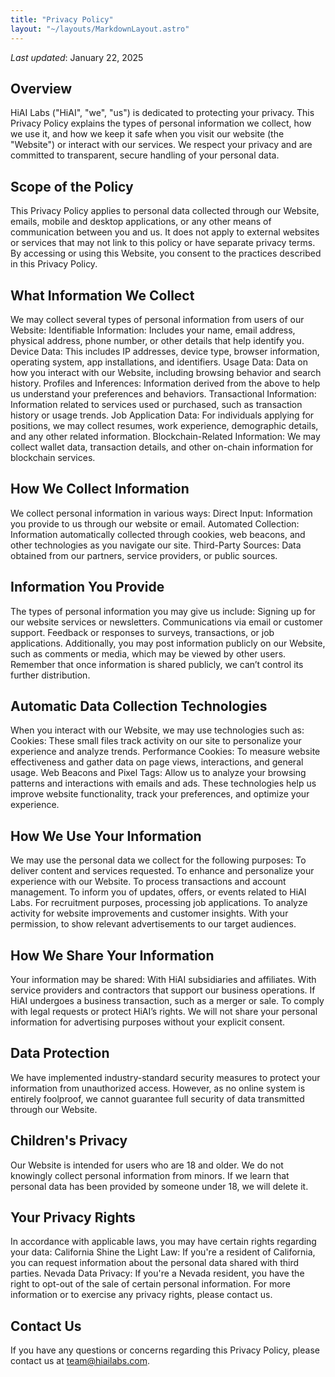 ```yaml
---
title: "Privacy Policy"
layout: "~/layouts/MarkdownLayout.astro"
---
```


_Last updated_: January 22, 2025

## Overview
HiAI Labs ("HiAI", "we", "us") is dedicated to protecting your privacy. This Privacy Policy explains the types of personal information we collect, how we use it, and how we keep it safe when you visit our website (the "Website") or interact with our services. We respect your privacy and are committed to transparent, secure handling of your personal data.

## Scope of the Policy
This Privacy Policy applies to personal data collected through our Website, emails, mobile and desktop applications, or any other means of communication between you and us. It does not apply to external websites or services that may not link to this policy or have separate privacy terms. By accessing or using this Website, you consent to the practices described in this Privacy Policy.

## What Information We Collect
We may collect several types of personal information from users of our Website:
Identifiable Information: Includes your name, email address, physical address, phone number, or other details that help identify you.
Device Data: This includes IP addresses, device type, browser information, operating system, app installations, and identifiers.
Usage Data: Data on how you interact with our Website, including browsing behavior and search history.
Profiles and Inferences: Information derived from the above to help us understand your preferences and behaviors.
Transactional Information: Information related to services used or purchased, such as transaction history or usage trends.
Job Application Data: For individuals applying for positions, we may collect resumes, work experience, demographic details, and any other related information.
Blockchain-Related Information: We may collect wallet data, transaction details, and other on-chain information for blockchain services.

## How We Collect Information
We collect personal information in various ways: Direct Input: Information you provide to us through our website or email.
Automated Collection: Information automatically collected through cookies, web beacons, and other technologies as you navigate our site.
Third-Party Sources: Data obtained from our partners, service providers, or public sources.


## Information You Provide
The types of personal information you may give us include: Signing up for our website services or newsletters.
Communications via email or customer support.
Feedback or responses to surveys, transactions, or job applications.
Additionally, you may post information publicly on our Website, such as comments or media, which may be viewed by other users. Remember that once information is shared publicly, we can’t control its further distribution.

## Automatic Data Collection Technologies
When you interact with our Website, we may use technologies such as: Cookies: These small files track activity on our site to personalize your experience and analyze trends.
Performance Cookies: To measure website effectiveness and gather data on page views, interactions, and general usage.
Web Beacons and Pixel Tags: Allow us to analyze your browsing patterns and interactions with emails and ads.
These technologies help us improve website functionality, track your preferences, and optimize your experience.

## How We Use Your Information
We may use the personal data we collect for the following purposes: To deliver content and services requested.
To enhance and personalize your experience with our Website.
To process transactions and account management.
To inform you of updates, offers, or events related to HiAI Labs.
For recruitment purposes, processing job applications.
To analyze activity for website improvements and customer insights.
With your permission, to show relevant advertisements to our target audiences.

## How We Share Your Information
Your information may be shared: With HiAI subsidiaries and affiliates.
With service providers and contractors that support our business operations.
If HiAI undergoes a business transaction, such as a merger or sale.
To comply with legal requests or protect HiAI’s rights.
We will not share your personal information for advertising purposes without your explicit consent.

## Data Protection
We have implemented industry-standard security measures to protect your information from unauthorized access. However, as no online system is entirely foolproof, we cannot guarantee full security of data transmitted through our Website.

## Children's Privacy
Our Website is intended for users who are 18 and older. We do not knowingly collect personal information from minors. If we learn that personal data has been provided by someone under 18, we will delete it.

## Your Privacy Rights
In accordance with applicable laws, you may have certain rights regarding your data: California Shine the Light Law: If you're a resident of California, you can request information about the personal data shared with third parties.
Nevada Data Privacy: If you're a Nevada resident, you have the right to opt-out of the sale of certain personal information.
For more information or to exercise any privacy rights, please contact us.

## Contact Us
If you have any questions or concerns regarding this Privacy Policy, please contact us at team@hiailabs.com.